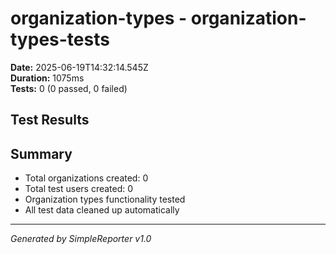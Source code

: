 # organization-types - organization-types-tests

**Date:** 2025-06-19T14:32:14.545Z  
**Duration:** 1075ms  
**Tests:** 0 (0 passed, 0 failed)

## Test Results



## Summary

- Total organizations created: 0
- Total test users created: 0
- Organization types functionality tested
- All test data cleaned up automatically

---
*Generated by SimpleReporter v1.0*
